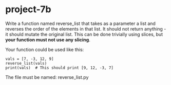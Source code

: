 # project-7b

Write a function named reverse_list that takes as a parameter a list and reverses the order of the elements in that list. It should not return anything - it should mutate the original list.  This can be done trivially using slices, but **your function must not use any slicing**.

Your function could be used like this:
```
vals = [7, -3, 12, 9]
reverse_list(vals)
print(vals)  # This should print [9, 12, -3, 7]
```

The file must be named: reverse_list.py
